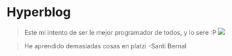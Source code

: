 # Hyperblog
>Este mi intento de ser le mejor programador de todos, y lo sere :P
[![](https://y-notmag.com/wp-content/uploads/2018/08/GSDvEYh-1-683x1024.jpg)](https://y-notmag.com/2018/08/21/frank-ocean/)

>He aprendido demasiadas cosas en platzi 
-Santi Bernal 
